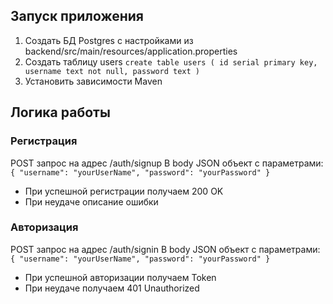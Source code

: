 ## Запуск приложения

1. Создать БД Postgres с настройками из backend/src/main/resources/application.properties
2. Создать таблицу users `create table users (
   id serial primary key,
   username text not null,
   password text
   )`
3. Установить зависимости Maven

## Логика работы

### Регистрация
POST запрос на адрес /auth/signup
В body JSON объект с параметрами:
`{
"username": "yourUserName",
"password": "yourPassword"
}`

* При успешной регистрации получаем 200 OK
* При неудаче описание ошибки

### Авторизация
POST запрос на адрес /auth/signin
В body JSON объект с параметрами:
`{
"username": "yourUserName",
"password": "yourPassword"
}`

* При успешной авторизации получаем Token
* При неудаче получаем 401 Unauthorized